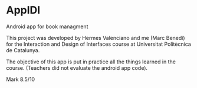# AppIDI
Android app for book managment

This project was developed by Hermes Valenciano and me (Marc Benedí) for the Interaction and Design of Interfaces course at Universitat Politècnica de Catalunya.

The objective of this app is put in practice all the things learned in the course. (Teachers did not evaluate the android app code).

Mark 8.5/10
